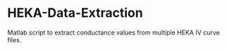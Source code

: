 # HEKA-Data-Extraction
Matlab script to extract conductance values from multiple HEKA IV curve files.
